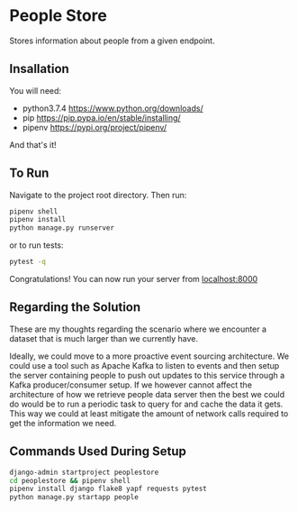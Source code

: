 # People Store

Stores information about people from a given endpoint.

## Insallation

You will need:

* python3.7.4 <https://www.python.org/downloads/>
* pip <https://pip.pypa.io/en/stable/installing/>
* pipenv <https://pypi.org/project/pipenv/>

And that's it!

## To Run

Navigate to the project root directory. Then run:

```bash
pipenv shell
pipenv install
python manage.py runserver
```

or to run tests:

```bash
pytest -q
```

Congratulations! You can now run your server from <localhost:8000>

## Regarding the Solution

These are my thoughts regarding the scenario where we encounter a dataset that is much larger than we currently have.<br/>

Ideally, we could move to a more proactive event sourcing architecture. We could use a tool such as Apache Kafka to listen to events and then setup the server containing people to push out updates to this service through a Kafka producer/consumer setup.
If we however cannot affect the architecture of how we retrieve people data server then the best we could do would be to run a periodic task to query for and cache the data it gets. This way we could at least mitigate the amount of network calls required to get the information we need.

## Commands Used During Setup

```bash
django-admin startproject peoplestore
cd peoplestore && pipenv shell
pipenv install django flake8 yapf requests pytest
python manage.py startapp people
```
